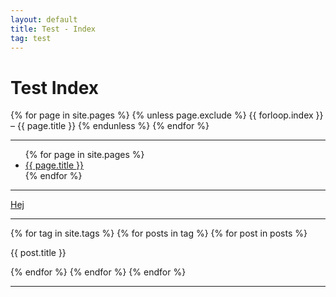 ```yaml
---
layout: default
title: Test - Index
tag: test
---
```


# Test Index

{% for page in site.pages %}
{% unless page.exclude %}
{{ forloop.index }} – {{ page.title }}
{% endunless %}
{% endfor %}

<hr />

<ul>
{% for page in site.pages %}
	<li><a href="{{ page.url }}">{{ page.title }}</a></li>
{% endfor %}
</ul>

<hr />

<p><a href="{{ site.url }}/test/test-1/#test-test-1">Hej</a></p>

<hr />

{% for tag in site.tags %}
	{% for posts in tag %}
		{% for post in posts %}
			<p>{{ post.title }}</p>
		{% endfor %}
	{% endfor %}
{% endfor %}

<hr />
